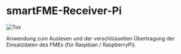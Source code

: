 # smartFME-Receiver-Pi

![Tox](https://github.com/Danmyrer/smartFME-Reciever/actions/workflows/test.yml/badge.svg)

Anwendung zum Auslesen und der verschlüsselten Übertragung der Einsatzdaten des FMEs (für Raspbian / RaspberryPi).
